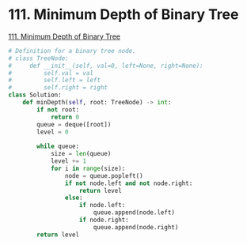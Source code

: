 # 111. Minimum Depth of Binary Tree

[111. Minimum Depth of Binary Tree](https://leetcode.com/problems/minimum-depth-of-binary-tree/)

```python
# Definition for a binary tree node.
# class TreeNode:
#     def __init__(self, val=0, left=None, right=None):
#         self.val = val
#         self.left = left
#         self.right = right
class Solution:
    def minDepth(self, root: TreeNode) -> int:
        if not root:
            return 0
        queue = deque([root])
        level = 0
        
        while queue:
            size = len(queue)
            level += 1
            for i in range(size):
                node = queue.popleft()
                if not node.left and not node.right:
                    return level
                else:
                    if node.left:
                        queue.append(node.left)
                    if node.right:
                        queue.append(node.right)
        return level
```

